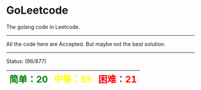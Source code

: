 # GoLeetcode
The golang code in Leetcode.

-----

All the code here are Accepted. But maybe not the best solution.

-----
Status: (96/877)

| <font color=green size=5>简单：20</font> | <font color=yellow size=5>中等：55</font> | <font color=red size=5>困难：21</font> |
| ----------------------------------------|------------------------------------------|---------------------------------------|
